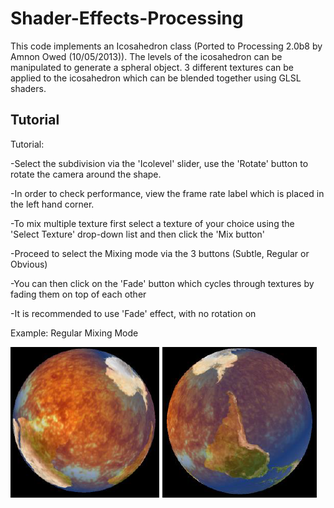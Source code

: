 # Shader-Effects-Processing

This code implements an Icosahedron class (Ported to Processing 2.0b8 by Amnon Owed (10/05/2013)).
The levels of the icosahedron can be manipulated to generate a spheral object.
3 different textures can be applied to the icosahedron which can be blended together using GLSL shaders.

Tutorial
------------------------------------------------
 Tutorial:
 
-Select the subdivision via the 'Icolevel' slider, use the 'Rotate' button to rotate the camera around the shape.
 
-In order to check performance, view the frame rate label which is placed in the left hand corner.
 
-To mix multiple texture first select a texture of your choice using the 'Select Texture' drop-down list and then click the 'Mix button'

-Proceed to select the Mixing mode via the 3 buttons (Subtle, Regular or Obvious)

-You can then click on the 'Fade' button which cycles through textures by fading them on top of each other
 
 -It is recommended to use 'Fade' effect, with no rotation on

Example: Regular Mixing Mode

![](example_images/regular.png)

